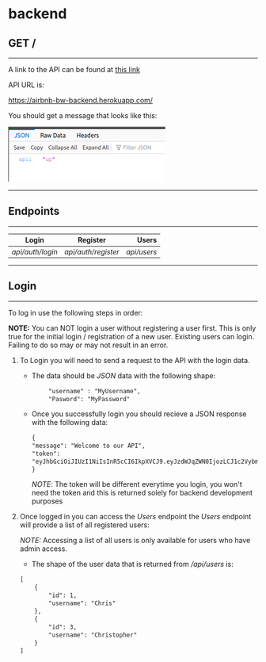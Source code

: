 # backend

 GET /
 ---------
 ---
 A link to the API can be found at [this link](https://airbnb-bw-backend.herokuapp.com/ "API Homepage") 

API URL is:

 https://airbnb-bw-backend.herokuapp.com/


 You should get a message that looks like this:

 ![API-UP](documentation/api-up.png "api up")


 ----------------------

 Endpoints
 ---------
 ---


 | Login    |   Register    | Users |
 |----------------|:------------------:|-----:|
 | _api/auth/login_ | _api/auth/register_ | _api/users_ |
---


## Login
---
To log in use the following steps in order:

__NOTE:__ You can NOT login a user without registering a user first. This is only true for the initial login / registration of a new user. Existing users can login. Failing to do so may or may not result in an error.

1. To Login you will need to send a request to the API with the login data.
   * The data should be _JSON_ data with the following shape:

    ```
            "username" : "MyUsername",
            "Pasword": "MyPassword"
    ```
    * Once you successfully login you should recieve a JSON response with the following data: 
        ``` 
        {
        "message": "Welcome to our API",
        "token": "eyJhbGciOiJIUzI1NiIsInR5cCI6IkpXVCJ9.eyJzdWJqZWN0IjozLCJ1c2VybmFtZSI6IkNocmlzdG9waGVyIiwiaWF0IjoxNjAwNzIwNzMwLCJleHAiOjE2MDA3MjQzMzB9.__SevXXb6OXZO_TXfhLe88_cgppEGhgG_Ag5Vw28qsw" 
        }
        ```
        _NOTE_: The token will be different everytime you login, you won't need the token and this is returned solely for backend development purposes



2. Once logged in you can access the _Users_ endpoint the _Users_ endpoint will provide a list of all registered users:

    _NOTE:_ Accessing a list of all users is only available for users who have admin access.

    * The shape of the user data that is returned from _/api/users_ is:
    
    ```
    [
        {
            "id": 1,
            "username": "Chris"
        },
        {
            "id": 3,
            "username": "Christopher"
        }
    ]
    ```

